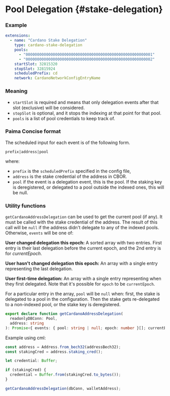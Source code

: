 # Pool Delegation {#stake-delegation}

### Example

```yaml
extensions:
  - name: "Cardano Stake Delegation"
    type: cardano-stake-delegation
    pools:
      - "00000000000000000000000000000000000000000000000000000001"
      - "00000000000000000000000000000000000000000000000000000002"
    startSlot: 32815320
    stopSlot: 32815924
    scheduledPrefix: cd
    network: CardanoNetworkConfigEntryName
```

### Meaning

- `startSlot` is required and means that only delegation events after that slot (exclusive) will be considered.
- `stopSlot` is optional, and it stops the indexing at that point for that pool.
- `pools` is a list of pool credentials to keep track of.

### Paima Concise format

The scheduled input for each event is of the following form.

```
prefix|address|pool
```

where:

- `prefix` is the `scheduledPrefix` specified in the config file,
- `address` is the stake credential of the address in CBOR.
- `pool` if the event is a delegation event, this is the pool. If the staking key is deregistered, or delegated to a pool outside the indexed ones, this will be null.

### Utility functions

`getCardanoAddressDelegation` can be used to get the current pool (if any). It
must be called with the stake credential of the address. The result of this call
will be `null` if the address didn't delegate to any of the indexed pools.
Otherwise, `events` will be one of:

**User changed delegation this epoch:** A sorted array with two entries. First
entry is their last delegation before the current epoch, and the 2nd entry is
for *currentEpoch*.

**User hasn't changed delegation this epoch:** An array with a single entry
representing the last delegation.

**User first-time delegation:** An array with a single entry representing when
they first delegated. Note that it's possible for `epoch` to be `currentEpoch`.

For a particular entry in the array, `pool` will be `null` when: first, the
stake is delegated to a pool in the configuration. Then the stake gets
re-delegated to a non-indexed pool, or the stake key is deregistered.

```ts
export declare function getCardanoAddressDelegation(
  readonlyDBConn: Pool,
  address: string
): Promise<{ events: { pool: string | null; epoch: number }[]; currentEpoch: number } | null>;
```

Example using cml:

```ts
const address = Address.from_bech32(addressBech32);
const stakingCred = address.staking_cred();

let credential: Buffer;

if (stakingCred) {
  credential = Buffer.from(stakingCred.to_bytes());
}

getCardanoAddressDelegation(dbConn, walletAddress);
```
